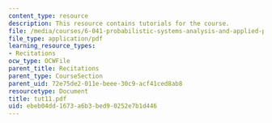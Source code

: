 ```yaml
---
content_type: resource
description: This resource contains tutorials for the course.
file: /media/courses/6-041-probabilistic-systems-analysis-and-applied-probability-spring-2006/ebeb04dd1673a6b3bed90252e7b1d446_tut11.pdf
file_type: application/pdf
learning_resource_types:
- Recitations
ocw_type: OCWFile
parent_title: Recitations
parent_type: CourseSection
parent_uid: 72e75de2-011e-beee-30c9-acf41ced8ab8
resourcetype: Document
title: tut11.pdf
uid: ebeb04dd-1673-a6b3-bed9-0252e7b1d446
---
```

